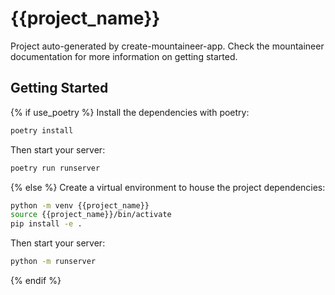 # {{project_name}}

Project auto-generated by create-mountaineer-app. Check the mountaineer documentation for more information on getting started.

## Getting Started

{% if use_poetry %}
Install the dependencies with poetry:

```bash
poetry install
```

Then start your server:

```bash
poetry run runserver
```
{% else %}
Create a virtual environment to house the project dependencies:

```bash
python -m venv {{project_name}}
source {{project_name}}/bin/activate
pip install -e .
```

Then start your server:

```bash
python -m runserver
```
{% endif %}
